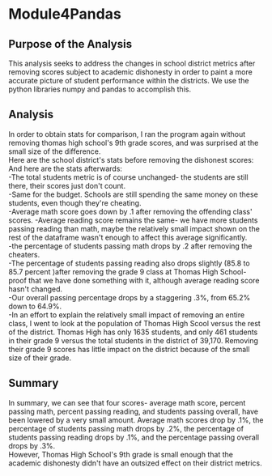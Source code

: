 # Module4Pandas
## Purpose of the Analysis
This analysis seeks to address the changes in school district metrics after removing scores subject to academic dishonesty in order to paint a more accurate picture of student performance within the districts. We use the python libraries numpy and pandas to accomplish this.
## Analysis
In order to obtain stats for comparison, I ran the program again without removing thomas high school's 9th grade scores, and was surprised at the small size of the difference.  
Here are the school district's stats before removing the dishonest scores:  
![]()  
And here are the stats afterwards:  
![]()  
-The total students metric is of course unchanged- the students are still there, their scores just don't count.  
-Same for the budget. Schools are still spending the same money on these students, even though they're cheating.  
-Average math score goes down by .1 after removing the offending class' scores. 
-Average reading score remains the same- we have more students passing reading than math, maybe the relatively small impact shown on the rest of the dataframe wasn't enough to affect this average significantly.  
-the percentage of students passing math drops by .2 after removing the cheaters.  
-The percentage of students passing reading also drops slightly (85.8 to 85.7 percent )after removing the grade 9 class at Thomas High School- proof that we have done something with it, although average reading score hasn't changed.  
-Our overall passing percentage drops by a staggering .3%, from 65.2% down to 64.9%.  
-In an effort to explain the relatively small impact of removing an entire class, I went to look at the population of Thomas High Scool versus the rest of the district. Thomas High has only 1635 students, and only 461 students in their grade 9 versus the total students in the district of 39,170. Removing their grade 9 scores has little impact on the district because of the small size of their grade.
## Summary
In summary, we can see that four scores- average math score, percent passing math, percent passing reading, and students passing overall, have been lowered by a very small amount. Average math scores drop by .1%, the percentage of students passing math drops by .2%, the percentage of students passing reading drops by .1%, and the percentage passing overall drops by .3%.  
However, Thomas High School's 9th grade is small enough that the academic dishonesty didn't have an outsized effect on their district metrics.